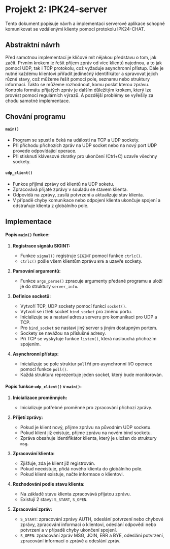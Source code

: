 # Projekt 2: IPK24-server

Tento dokument popisuje návrh a implementaci serverové aplikace schopné komunikovat se vzdálenými klienty pomocí protokolu IPK24-CHAT.

## Abstraktní návrh

Před samotnou implementací je klíčové mít nějakou představu o tom, jak začít. Prvním krokem je řešit příjem zpráv od více klientů najednou, a to jak pomocí UDP, tak i TCP protokolu, což vyžaduje asynchronní přístup. Dále je nutné každému klientovi přiřadit jedinečný identifikátor a spravovat jejich různé stavy, což můžeme řešit pomocí pole, seznamu nebo struktury informací. Takto se můžeme rozhodnout, komu poslat kterou zprávu. Kontrola formátu přijatých zpráv je dalším důležitým krokem, který lze provést pomocí regulárních výrazů. A pozdější problémy se vyřešily za chodu samotné implementace.

## Chování programu
#### `main()`
- Program se spustí a čeká na události na TCP a UDP sockety.
- Při příchodu příchozích zpráv na UDP socket nebo na nový port UDP provede odpovídající operace.
- Při stisknutí klávesové zkratky pro ukončení (Ctrl+C) uzavře všechny sockety.

#### `udp_client()`
- Funkce přijímá zprávy od klientů na UDP soketu.
- Zpracovává přijaté zprávy v souladu se stavem klienta.
- Odpovídá na zprávy, zasílá potvrzení a aktualizuje stav klienta.
- V případě chyby komunikace nebo odpojení klienta ukončuje spojení a odstraňuje klienta z globálního pole.

## Implementace

#### Popis `main()` funkce:

1. **Registrace signálu SIGINT:**
   - Funkce `signal()` registruje `SIGINT` pomocí funkce `ctrlc()`.
   - `ctrlc()` pošle všem klientům zprávu `BYE` a uzavře sockety.

2. **Parsování argumentů:**
   - Funkce `args_parse()` zpracuje argumenty předané programu a uloží je do struktury `server_info`.

3. **Definice socketů:**
   - Vytvoří TCP, UDP sockety pomocí funkcí `socket()`.
   - Vytvoří se i třetí socket `bind_socket` pro změnu portu.
   - Inicializuje se a nastaví adresu serveru pro komunikaci pro UDP a TCP.
   - Pro `bind_socket` se nastaví jiný server s jiným dostupným portem.
   - Sockety se navážou na příslušné adresy.
   - Při TCP se vyskytuje funkce `listen()`, která naslouchá příchozím spojením.

4. **Asynchronní přístup:**
   - Inicializuje se pole struktur `pollfd` pro asynchronní I/O operace pomocí funkce `poll()`.
   - Každá struktura reprezentuje jeden socket, který bude monitorován.

#### Popis funkce `udp_client()` v `main()`:

1. **Inicializace proměnných:**
   - Inicializuje potřebné proměnné pro zpracování příchozí zprávy.

2. **Přijetí zprávy:**
   - Pokud je klient nový, přijme zprávu na původním UDP socketu.
   - Pokud klient již existuje, přijme zprávu na novém bind socketu.
   - Zpráva obsahuje identifikátor klienta, který je uložen do struktury `msg`.

3. **Zpracování klienta:**
   - Zjišťuje, zda je klient již registrován.
   - Pokud neexistuje, přidá nového klienta do globálního pole.
   - Pokud klient existuje, načte informace o klientovi.

4. **Rozhodování podle stavu klienta:**
   - Na základě stavu klienta zpracovává přijatou zprávu.
   - Existují 2 stavy: `S_START`, `S_OPEN`.

5. **Zpracování zpráv:**
   - `S_START`: zpracování zprávy AUTH, odeslání potvrzení nebo chybové zprávy, zpracování informací o klientovi, odeslání odpovědi nebo potvrzení a v případě chyby ukončení spojení.
   - `S_OPEN`: zpracování zpráv MSG, JOIN, ERR a BYE, odeslání potvrzení, zpracování informací o zprávě a odeslání zpráv.

